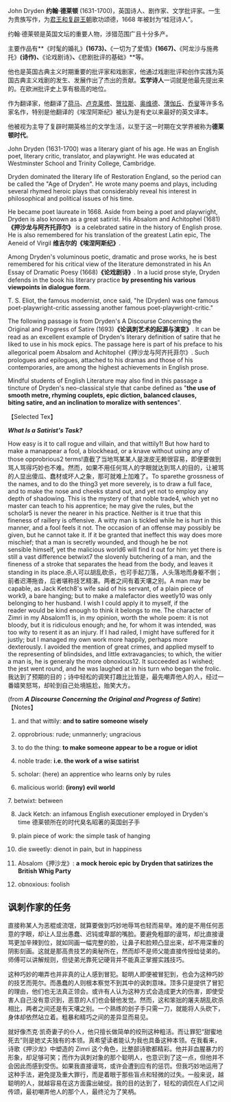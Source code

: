John Dryden **约翰·德莱顿** (1631-1700)，英国诗人、剧作家、文学批评家。一生为贵族写作，为[君王和复辟王朝](http://mp.weixin.qq.com/s?__biz=MzkzNjE5MzIxNg==&mid=2247507868&idx=1&sn=7f2bd4e9386485c1603cd62ed325a042&chksm=c2a0e233f5d76b25a475ce220a1d887f75709f25e6b2bfb15aa9ae4fc12e0803572d6ecdf4aa&scene=21#wechat_redirect)歌功颂德，1668 年被封为“桂冠诗人”。

约翰·德莱顿是英国文坛的重要人物，涉猎范围广且十分多产。

主要作品有**《时髦的婚礼》**(1673)、**《一切为了爱情》**(1667)、**《阿龙沙与施弗托》**(诗作)、**《论戏剧诗》**、**《悲剧批评的基础》**等。

他也是英国古典主义时期重要的批评家和戏剧家，他通过戏剧批评和创作实践为英国古典主义戏剧的发生、发展作出了杰出的贡献。**玄学诗人**一词就是他最先提出来的。在欧洲批评史上享有极高的地位。

作为翻译家，他翻译了[荷马](http://mp.weixin.qq.com/s?__biz=MzkzNjE5MzIxNg==&mid=2247485485&idx=1&sn=bb9be7ac03d6f09c5376a0a22c9cb4ff&chksm=c2a33582f5d4bc94e6009e91a3d2e973d073c776f954b72b9b1720e69a6d26e7d4055f370403&scene=21#wechat_redirect)、[卢克莱修](http://mp.weixin.qq.com/s?__biz=MzkzNjE5MzIxNg==&mid=2247485560&idx=1&sn=b9204860771af17f2cbd4a974ceeb1c4&chksm=c2a335d7f5d4bcc1f562cc3a4abe4512fa2ea94726347d55e835e465a29e11fa4b26fe637403&scene=21#wechat_redirect)、[贺拉斯](http://mp.weixin.qq.com/s?__biz=MzkzNjE5MzIxNg==&mid=2247485560&idx=1&sn=b9204860771af17f2cbd4a974ceeb1c4&chksm=c2a335d7f5d4bcc1f562cc3a4abe4512fa2ea94726347d55e835e465a29e11fa4b26fe637403&scene=21#wechat_redirect)、[奥维德](http://mp.weixin.qq.com/s?__biz=MzkzNjE5MzIxNg==&mid=2247485560&idx=1&sn=b9204860771af17f2cbd4a974ceeb1c4&chksm=c2a335d7f5d4bcc1f562cc3a4abe4512fa2ea94726347d55e835e465a29e11fa4b26fe637403&scene=21#wechat_redirect)、[薄伽丘](http://mp.weixin.qq.com/s?__biz=MzkzNjE5MzIxNg==&mid=2247485589&idx=1&sn=7ebd0386291cfd40dd89c810c25c628a&chksm=c2a3353af5d4bc2ccea07e1efea60b87ee8a493e44a47aa8df9bfd9b23fb8cc0c6702554a08f&scene=21#wechat_redirect)、[乔叟](http://mp.weixin.qq.com/s?__biz=MzkzNjE5MzIxNg==&mid=2247485589&idx=1&sn=7ebd0386291cfd40dd89c810c25c628a&chksm=c2a3353af5d4bc2ccea07e1efea60b87ee8a493e44a47aa8df9bfd9b23fb8cc0c6702554a08f&scene=21#wechat_redirect)等许多名家名作，特别是他翻译的《埃涅阿斯纪》被认为是有史以来最好的英文译本。

他被视为主导了复辟时期英格兰的文学生活，以至于这一时期在文学界被称为**德莱顿时代**。

  

John Dryden (1631-1700) was a literary giant of his age. He was an English poet, literary critic, translator, and playwright. He was educated at Westminster School and Trinity College, Cambridge. 

Dryden dominated the literary life of Restoration England, so the period can be called the "Age of Dryden". He wrote many poems and plays, including several rhymed heroic plays that considerably reveal his interest in philosophical and political issues of his time. 

He became poet laureate in 1668. Aside from being a poet and playwright, Dryden is also known as a great satirist. His Absalom and Achitophel (1681)**《押沙龙与阿齐托菲尔》** is a celebrated satire in the history of English prose. He is also remembered for his translation of the greatest Latin epic, The Aeneid of Virgil **维吉尔的《埃涅阿斯纪》**. 

Among Dryden's voluminous poetic, dramatic and prose works, he is best remembered for his critical view of the literature demonstrated in his An Essay of Dramatic Poesy (1668)**《论戏剧诗》**. In a lucid prose style, Dryden defends in the book his literary practice **by presenting his various viewpoints in dialogue form**. 

T. S. Eliot, the famous modernist, once said, "he (Dryden) was one famous poet-playwright-critic assessing another famous poet-playwright-critic."  

  

The following passage is from Dryden's A Discourse Concerning the Original and Progress of Satire (1693)**《论讽刺艺术的起源与演变》**. It can be read as an excellent example of Dryden's literary definition of satire that he liked to use in his mock epics. The passage here is part of his preface to his allegorical poem Absalom and Achitophel《押沙龙与阿齐托菲尔》. Such prologues and epilogues, attached to his dramas and those of his contemporaries, are among the highest achievements in English prose. 

Mindful students of English Literature may also find in this passage a tincture of Dryden's neo-classical style that canbe defined as "**the use of smooth metre, rhyming couplets, epic diction, balanced clauses, biting satire, and an inclination to moralize with sentences**".

  

【Selected Tex】

_**What Is a Satirist's Task?**_

How easy is it to call rogue and villain, and that wittily1! But how hard to make a manappear a fool, a blockhead, or a knave without using any of those opprobrious2 terms!直截了当地骂某某人是泼皮无赖很容易，即便要做到骂人骂得巧妙也不难。然而，如果不用任何骂人的字眼就达到骂人的目的，让被骂的人显出傻瓜、蠢材或坏人之象，那可就难上加难了。To sparethe grossness of the names, and to do the thing3 yet more severely, is to draw a full face, and to make the nose and cheeks stand out, and yet not to employ any depth of shadowing. This is the mystery of that noble trade4, which yet no master can teach to his apprentice; he may give the rules, but the scholar5 is never the nearer in his practice. Neither is it true that this fineness of raillery is offensive. A witty man is tickled while he is hurt in this manner, and a fool feels it not. The occasion of an offense may possibly be given, but he cannot take it. If it be granted that ineffect this way does more mischief; that a man is secretly wounded, and though he be not sensible himself, yet the malicious world6 will find it out for him: yet there is still a vast difference betwixt7 the slovenly butchering of a man, and the fineness of a stroke that separates the head from the body, and leaves it standing in its place.杀人可以胡乱砍杀，也可手起刀落，人头落地而身躯不倒；前者迟滞拖沓，后者堪称技艺精湛。两者之间有着天壤之别。A man may be capable, as Jack Ketch8's wife said of his servant, of a plain piece of work9, a bare hanging; but to make a malefactor dies weetly10 was only belonging to her husband. I wish I could apply it to myself, if the reader would be kind enough to think it belongs to me. The character of Zimri in my Absalom11 is, in my opinion, worth the whole poem: it is not bloody, but it is ridiculous enough; and he, for whom it was intended, was too wity to resent it as an injury. If I had railed, I might have suffered for it justly; but I managed my own work more happily, perhaps more dexterously. I avoided the mention of great crimes, and applied myself to the representing of blindsides, and little extravagancies; to which, the witier a man is, he is generaly the more obnoxious12. It succeeded as I wished; the jest went round, and he was laughed at in his turn who began the frolic.我达到了预期的目的；诗中轻松的调笑打趣比比皆是，最先嘲弄他人的人，经过一番嬉笑怒骂，却轮到自己处境尴尬，贻笑大方。

(from _**A Discourse Concerning the Original and Progress of Satire**_)  
【Notes】

1. and that wittily: **and to satire someone wisely** 

2. opprobrious: rude; unmannerly; ungracious 

3. to do the thing: **to make someone appear to be a rogue or idiot** 

4. noble trade: **i.e. the work of a wise satirist** 

5. scholar: (here) an apprentice who learns only by rules 

6. malicious world: **(irony) evil world** 

7. betwixt: between 

8. Jack Ketch: an infamous English executioner employed in Dryden's time 德莱顿所在的时代臭名昭著的英国刽子手

9. plain piece of work: the simple task of hanging 

10. die sweetly: dienot in pain, but in happiness 

11. Absalom《押沙龙》: **a mock heroic epic by Dryden that satirizes the British Whig Party** 

12. obnoxious: foolish



## 讽刺作家的任务

直接称某人为恶棍或流氓，就算要做到巧妙地辱骂也轻而易举。难的是不用任何恶意的字眼，却让人显出愚蠢、迟钝或卑鄙的嘴脸。要避免粗鄙的谩骂，却比直接谩骂更加辛辣到位，就如同画一幅完整的脸，让鼻子和脸颊凸显出来，却不用深重的阴影刻画。这就是那高贵技艺的奥秘所在，然而却不是师父能直接传授给徒弟的。师傅可以讲解规则，但徒弟光靠死记硬背并不能真正掌握实践技巧。

这种巧妙的嘲弄也并非真的让人感到冒犯。聪明人即便被冒犯到，也会为这种巧妙的技艺而莞尔。而愚蠢的人则根本察觉不到其中的讽刺意味。顶多只是提供了冒犯的理由，他们也无法真正领会。或许有人认为这种方式会造成更大的伤害，即使受害人自己没有意识到，恶意的人们也会替他发觉。然而，这和笨拙的屠夫胡乱砍杀相比，两者之间还是有天壤之别。一个熟练的刽子手只需一刀，就能将人头砍下，身体却依然站立着。粗暴和精巧之间的差异显而易见。

就好像杰克·凯奇妻子的仆人，他只擅长做简单的绞刑这种粗活。而让罪犯“甜蜜地死去”则是她丈夫独有的本领。真希望读者能认为我也具备这种本领。在我看来，诗歌《押沙龙》中塑造的 Zimri 这个角色，比整部诗歌都精彩。他并非血腥暴力的形象，却足够可笑；而作为讽刺对象的那个聪明人，也意识到了这一点，但他并不会因此而感到受伤。如果我直接谩骂，或许会遭到应有的惩罚。但我巧妙地运用了这种手法，避免提及重大罪行，而是着眼于那些盲点和轻微的过失。一般来说，越聪明的人，就越容易在这方面露出破绽。我的目的达到了，轻松的调侃在人们之间传颂，最初嘲弄他人的那个人，最终沦为了笑柄。